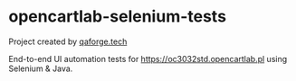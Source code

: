 # opencartlab-selenium-tests

Project created by [qaforge.tech](https://qaforge.tech)

End-to-end UI automation tests for https://oc3032std.opencartlab.pl using Selenium &amp; Java.
